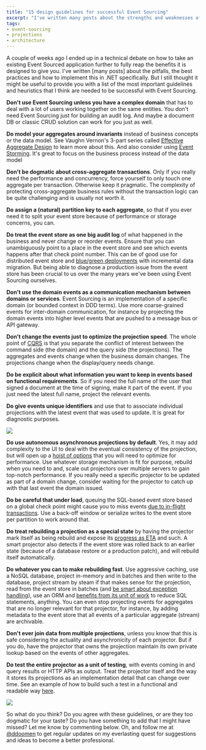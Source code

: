 ```yaml
---
title: "15 design guidelines for successful Event Sourcing"
excerpt: "I've written many posts about the strengths and weaknesses of Event Sourcing, but I still thought it might be useful to provide you with a list of the most important guidelines and heuristics that I think are needed to be successful with Event Sourcing"
tags:
- event-sourcing
- projections
- architecture
---
```


A couple of weeks ago I ended up in a technical debate on how to take an existing Event Sourced application further to fully reap the benefits it is designed to give you. I've written [many posts] about the pitfalls, the best practices and how to implement this in .NET specifically. But I still thought it might be useful to provide you with a list of the most important guidelines and heuristics that I think are needed to be successful with Event Sourcing. 
	
**Don't use Event Sourcing unless you have a complex domain** that has to deal with a lot of users working together on the same entities. You don't need Event Sourcing just for building an audit log. And maybe a document DB or classic CRUD solution can work for you just as well.

**Do model your aggregates around invariants** instead of business concepts or the data model. See Vaughn Vernon's 3-part series called [Effective Aggregate Design](https://dddcommunity.org/library/vernon_2011/) to learn more about this. And also consider using [Event Storming](https://www.eventstorming.com/). It's great to focus on the business process instead of the data model

**Don't be dogmatic about cross-aggregate transactions**. Only if you really need the performance and concurrency, force yourself to only touch one aggregate per transaction. Otherwise keep it pragmatic. The complexity of protecting cross-aggregate business rules without the transaction logic can be quite challenging and is usually not worth it. 

**Do assign a (natural) partition key to each aggregate**, so that if you ever need it to split your event store because of performance or storage concerns, you can. 

**Do treat the event store as one big audit log** of what happened in the business and never change or reorder events. Ensure that you can unambiguously point to a place in the event store and see which events happens after that check point number. This can be of good use for distributed event store and [blue/green deployments](https://www.slideshare.net/dennisdoomen/event-sourcing-from-the-trenches-ddd-europe-2020) with incremental data migration. But being able to diagnose a production issue from the event store has been crucial to us over the many years we've been using Event Sourcing ourselves.

**Don't use the domain events as a communication mechanism between domains or services**. Event Sourcing is an implementation of a specific domain (or bounded context in DDD terms). Use more coarse-grained events for inter-domain communication, for instance by projecting the domain events into higher level events that are pushed to a message bus or API gateway.

**Don't change the events just to optimize the projection speed**. The whole point of [CQRS](https://www.slideshare.net/dennisdoomen/practical-introduction-to-ddd-cqrs-and-event-sourcing) is that you separate the conflict of interest between the command side (the domain) and the query side (the projections). The aggregates and events change when the business domain changes. The projections change when the display/query needs change. 

**Do be explicit about what information you want to keep in events based on functional requirements**. So if you need the full name of the user that signed a document at the time of signing, make it part of the event. If you just need the latest full name, project the relevant events. 

**Do give events unique identifiers** and use that to associate individual projections with the latest event that was used to update. It is great for diagnostic purposes.

<img src="{{ site.url }}{{ site.baseurl }}/assets/images/posts/2020-06-21-why-event-sourcing.jpg" class="align-center" /> 

**Do use autonomous asynchronous projections by default**. Yes, it may add complexity to the UI to deal with the eventual consistency of the projection, but will open up a [hoist of options](https://liquidprojections.net/about/#characteristics-of-a-great-projector) that you will need to optimize for performance. Use whatever storage mechanism is fit for purpose, rebuild when you need to and, scale out projectors over multiple servers to gain top-notch performance. If you really need a specific projector to be updated as part of a domain change, consider waiting for the projector to catch up with that last event the domain issued.

**Do be careful that under load**, queuing the SQL-based event store based on a global check point might cause you to miss events [due to in-flight transactions](https://www.continuousimprover.com/2017/11/the-ugly-of-event-sourcingreal-world.html#things-you-would-never-expect-they-could-happen). Use a back-off window or serialize writes to the event store per partition to work around that.

**Do treat rebuilding a projection as a special state** by having the projector mark itself as being rebuild and expose its [progress as ETA](https://liquidprojections.net/getting-started/#collecting-statistics-and-predicting-progress) and such. A smart projector also detects if the event store was rolled back to an earlier state (because of a database restore or a production patch), and will rebuild itself automatically.

**Do whatever you can to make rebuilding fast**. Use aggressive caching, use a NoSQL database, project in-memory and in batches and then write to the database, project stream by steam if that makes sense for the projection, read from the event store in batches (and [be smart about exception handling](https://liquidprojections.net/exception-handling/)), use an ORM and [benefits from its unit of work](https://liquidprojections.net/nhibernate/) to reduce SQL statements, anything. You can even stop projecting events for aggregates that are no longer relevant for that projector, for instance, by adding metadata to the event store that all events of a particular aggregate (stream) are archivable. 

**Don't ever join data from multiple projections**, unless you know that this is safe considering the actuality and asynchronicity of each projector. But if you do, have the projector that owns the projection maintain its own private lookup based on the events of other aggregates. 

**Do test the entire projector as a unit of testing**, with events coming in and query results or HTTP APIs as output. Treat the projector itself and the way it stores its projections as an implementation detail that can change over time. See an example of how to build such a test in a functional and readable way [here](https://github.com/dennisdoomen/EffectiveTddDemo/blob/master/Tests/DocumentManagement.Specs/13_SimplerDeserialization/StatisticsControllerSpecs.cs#L53). 

<img src="{{ site.url }}{{ site.baseurl }}/assets/images/posts/2020-06-21-projections.jpg" class="align-center" /> 

So what do you think? Do you agree with these guidelines, or are they too dogmatic for your taste? Do you have something to add that I might have missed? Let me know by commenting below. Oh, and follow me at [@ddoomen](https://twitter.com/ddoomen) to get regular updates on my everlasting quest for suggestions and ideas to become a better professional.
